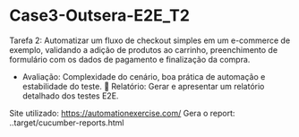 # Case3-Outsera-E2E_T2

Tarefa 2: Automatizar um fluxo de checkout simples em um e-commerce de
exemplo, validando a adição de produtos ao carrinho, preenchimento de
formulário com os dados de pagamento e finalização da compra.

- Avaliação: Complexidade do cenário, boa prática de automação e
estabilidade do teste.
 Relatório: Gerar e apresentar um relatório detalhado dos testes E2E.

Site utilizado: https://automationexercise.com/
Gera o report: ..target/cucumber-reports.html
